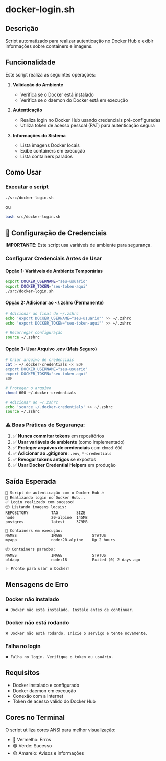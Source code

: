 # docker-login.sh

## Descrição

Script automatizado para realizar autenticação no Docker Hub e exibir informações sobre containers e imagens.

## Funcionalidade

Este script realiza as seguintes operações:

1. **Validação do Ambiente**

   - Verifica se o Docker está instalado
   - Verifica se o daemon do Docker está em execução

2. **Autenticação**

   - Realiza login no Docker Hub usando credenciais pré-configuradas
   - Utiliza token de acesso pessoal (PAT) para autenticação segura

3. **Informações do Sistema**
   - Lista imagens Docker locais
   - Exibe containers em execução
   - Lista containers parados

## Como Usar

### Executar o script

```bash
./src/docker-login.sh
```

ou

```bash
bash src/docker-login.sh
```

## 🔐 Configuração de Credenciais

**IMPORTANTE**: Este script usa variáveis de ambiente para segurança.

### Configurar Credenciais Antes de Usar

#### Opção 1: Variáveis de Ambiente Temporárias
```bash
export DOCKER_USERNAME="seu-usuario"
export DOCKER_TOKEN="seu-token-aqui"
./src/docker-login.sh
```

#### Opção 2: Adicionar ao ~/.zshrc (Permanente)
```bash
# Adicionar ao final do ~/.zshrc
echo 'export DOCKER_USERNAME="seu-usuario"' >> ~/.zshrc
echo 'export DOCKER_TOKEN="seu-token-aqui"' >> ~/.zshrc

# Recarregar configuração
source ~/.zshrc
```

#### Opção 3: Usar Arquivo .env (Mais Seguro)
```bash
# Criar arquivo de credenciais
cat > ~/.docker-credentials << EOF
export DOCKER_USERNAME="seu-usuario"
export DOCKER_TOKEN="seu-token-aqui"
EOF

# Proteger o arquivo
chmod 600 ~/.docker-credentials

# Adicionar ao ~/.zshrc
echo 'source ~/.docker-credentials' >> ~/.zshrc
source ~/.zshrc
```

### ⚠️ Boas Práticas de Segurança:

1. ✅ **Nunca commitar tokens** em repositórios
2. ✅ **Usar variáveis de ambiente** (como implementado)
3. ✅ **Proteger arquivos de credenciais** com `chmod 600`
4. ✅ **Adicionar ao .gitignore**: `.env`, `*-credentials`
5. ✅ **Revogar tokens antigos** se expostos
6. ✅ **Usar Docker Credential Helpers** em produção

## Saída Esperada

```
🚀 Script de autenticação com o Docker Hub 🔥
🔐 Realizando login no Docker Hub...
✅ Login realizado com sucesso!
📦 Listando imagens locais:
REPOSITORY          TAG        SIZE
node                20-alpine  145MB
postgres            latest     379MB

🧱 Containers em execução:
NAMES               IMAGE             STATUS
myapp               node:20-alpine    Up 2 hours

📦 Containers parados:
NAMES               IMAGE             STATUS
oldapp              node:18           Exited (0) 2 days ago

✨ Pronto para usar o Docker!
```

## Mensagens de Erro

### Docker não instalado

```
❌ Docker não está instalado. Instale antes de continuar.
```

### Docker não está rodando

```
❌ Docker não está rodando. Inicie o serviço e tente novamente.
```

### Falha no login

```
❌ Falha no login. Verifique o token ou usuário.
```

## Requisitos

- Docker instalado e configurado
- Docker daemon em execução
- Conexão com a internet
- Token de acesso válido do Docker Hub

## Cores no Terminal

O script utiliza cores ANSI para melhor visualização:

- 🔴 Vermelho: Erros
- 🟢 Verde: Sucesso
- 🟡 Amarelo: Avisos e informações

